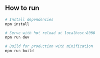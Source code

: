 
## How to run

``` bash
# Install dependencies
npm install

# Serve with hot reload at localhost:8080
npm run dev

# Build for production with minification
npm run build
```

